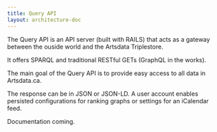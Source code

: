 ```yaml
---
title: Query API
layout: architecture-doc
---
```


The Query API is an API server (built with RAILS) that acts as a gateway between the ouside world and the Artsdata Triplestore.

It offers SPARQL and traditional RESTful GETs (GraphQL in the works). 

The main goal of the Query API is to provide easy access to all data in Artsdata.ca.

The response can be in JSON or JSON-LD.  A user account enables persisted configurations for ranking graphs or settings for an iCalendar feed. 

Documentation coming.